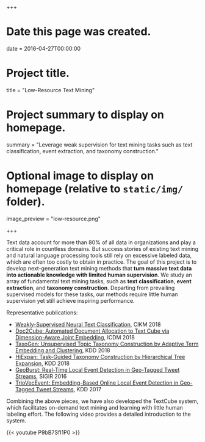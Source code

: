 +++
# Date this page was created.
date = 2016-04-27T00:00:00

# Project title.
title = "Low-Resource Text Mining"

# Project summary to display on homepage.
summary = "Leverage weak supervision for text mining tasks such as text classification, event extraction, and taxonomy construction."

# Optional image to display on homepage (relative to `static/img/` folder).
image_preview = "low-resource.png"

+++

Text data account for more than 80% of all data in organizations and play a
critical role in countless domains. But success stories of existing text mining
and natural language processing tools still rely on excessive labeled data,
which are often too costly to obtain in practice. The goal of this project is
to develop next-generation text mining methods that **turn massive text data
into actionable knowledge with limited human supervision**.  We study an array
of fundamental text mining tasks, such as **text classification**, **event
extraction**, and **taxonomy construction**.  Departing from prevailing
supervised models for these tasks, our methods require little human supervision
yet still achieve inspiring performance.

Representative publications:

- [Weakly-Supervised Neural Text Classification](/papers/cikm18a.pdf), CIKM 2018 
- [Doc2Cube: Automated Document Allocation to Text Cube via Dimension-Aware Joint Embedding](/publications), ICDM 2018
- [TaxoGen: Unsupervised Topic Taxonomy Construction by Adaptive Term Embedding and Clustering](/papers/kdd18a.pdf), KDD 2018
- [HiExpan: Task-Guided Taxonomy Construction by Hierarchical Tree Expansion](/papers/kdd18b.pdf), KDD 2018
- [GeoBurst: Real-Time Local Event Detection in Geo-Tagged Tweet Streams](/papers/sigir16.pdf), SIGIR 2016
- [TrioVecEvent: Embedding-Based Online Local Event Detection in Geo-Tagged Tweet Streams](/papers/kdd17.pdf), KDD 2017


Combining the above pieces, we have also developed the TextCube system, which
facilitates on-demand text mining and learning with little human labeling
effort. The following video provides a detailed introduction to the system.

{{< youtube P9bB7SfI1P0 >}}

<!---
organizes and mines any given text corpora in a multidimensional,
multi-granular fashion. Text cube
{{< figure src="/img/cube.png" width="80%" title=" A three-dimensional [Location, Time, Topic] cube. The users can easily retrieve relevant data with simple queries (e.g., [disaster, USA, 2017]) and further apply any text mining tools (e.g.,sentiment analysis, text summarization) " >}} 
-->

